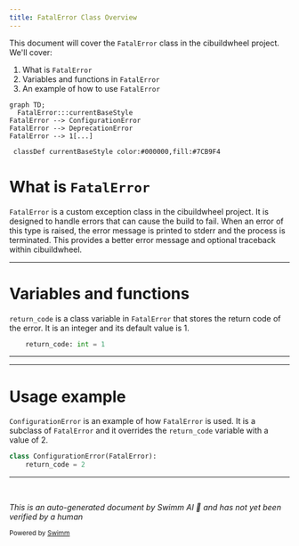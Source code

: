 ```yaml
---
title: FatalError Class Overview
---
```

This document will cover the <SwmToken path="/cibuildwheel/errors.py" pos="8:2:2" line-data="class FatalError(BaseException):">`FatalError`</SwmToken> class in the cibuildwheel project. We'll cover:

1. What is <SwmToken path="/cibuildwheel/errors.py" pos="8:2:2" line-data="class FatalError(BaseException):">`FatalError`</SwmToken>
2. Variables and functions in <SwmToken path="/cibuildwheel/errors.py" pos="8:2:2" line-data="class FatalError(BaseException):">`FatalError`</SwmToken>
3. An example of how to use <SwmToken path="/cibuildwheel/errors.py" pos="8:2:2" line-data="class FatalError(BaseException):">`FatalError`</SwmToken>

```mermaid
graph TD;
  FatalError:::currentBaseStyle
FatalError --> ConfigurationError
FatalError --> DeprecationError
FatalError --> 1[...]

 classDef currentBaseStyle color:#000000,fill:#7CB9F4
```

# What is <SwmToken path="/cibuildwheel/errors.py" pos="8:2:2" line-data="class FatalError(BaseException):">`FatalError`</SwmToken>

<SwmToken path="/cibuildwheel/errors.py" pos="8:2:2" line-data="class FatalError(BaseException):">`FatalError`</SwmToken> is a custom exception class in the cibuildwheel project. It is designed to handle errors that can cause the build to fail. When an error of this type is raised, the error message is printed to stderr and the process is terminated. This provides a better error message and optional traceback within cibuildwheel.

<SwmSnippet path="/cibuildwheel/errors.py" line="15">

---

# Variables and functions

<SwmToken path="/cibuildwheel/errors.py" pos="15:1:1" line-data="    return_code: int = 1">`return_code`</SwmToken> is a class variable in <SwmToken path="/cibuildwheel/errors.py" pos="8:2:2" line-data="class FatalError(BaseException):">`FatalError`</SwmToken> that stores the return code of the error. It is an integer and its default value is 1.

```python
    return_code: int = 1
```

---

</SwmSnippet>

<SwmSnippet path="/cibuildwheel/errors.py" line="18">

---

# Usage example

<SwmToken path="/cibuildwheel/errors.py" pos="18:2:2" line-data="class ConfigurationError(FatalError):">`ConfigurationError`</SwmToken> is an example of how <SwmToken path="/cibuildwheel/errors.py" pos="8:2:2" line-data="class FatalError(BaseException):">`FatalError`</SwmToken> is used. It is a subclass of <SwmToken path="/cibuildwheel/errors.py" pos="8:2:2" line-data="class FatalError(BaseException):">`FatalError`</SwmToken> and it overrides the <SwmToken path="/cibuildwheel/errors.py" pos="19:1:1" line-data="    return_code = 2">`return_code`</SwmToken> variable with a value of 2.

```python
class ConfigurationError(FatalError):
    return_code = 2
```

---

</SwmSnippet>

&nbsp;

*This is an auto-generated document by Swimm AI 🌊 and has not yet been verified by a human*

<SwmMeta version="3.0.0" repo-id="Z2l0aHViJTNBJTNBY2lidWlsZHdoZWVsJTNBJTNBZ2lsYWRuYXZvdA==" repo-name="cibuildwheel"><sup>Powered by [Swimm](https://app.swimm.io/)</sup></SwmMeta>
